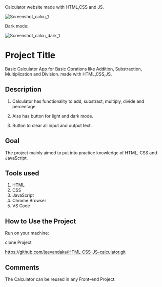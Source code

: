 Calculator website made with HTML,CSS and JS.

![Screenshot_calcu_1](https://github.com/jeevandaka/HTML-CSS-JS-calculator/assets/106466451/765ec567-e85d-46e8-a6a3-4a404f4f9d99)

Dark mode:

![Screenshot_calcu_dark_1](https://github.com/jeevandaka/HTML-CSS-JS-calculator/assets/106466451/ec4a464d-0242-4dfc-98d8-cee8758b7e38)

# Project Title

Basic Calculator App for Basic Oprations like Addition, Substraction, Multiplication and Division. made with HTML,CSS,JS.


## Description

1. Calculator has functionality to add, substract, multiply, divide and percentage.

2. Also has button for light and dark mode.

3. Button to clear all input and output text.
## Goal

The project mainly aimed to put into practice knowledge of HTML, CSS and JavaScript.
## Tools used

1. HTML
2. CSS
3. JavaScript
4. Chrome Browser
5. VS Code
## How to Use the Project

Run on your machine:

clone Project

https://github.com/jeevandaka/HTML-CSS-JS-calculator.git
## Comments
The Calculator can be reused in any Front-end Project.
